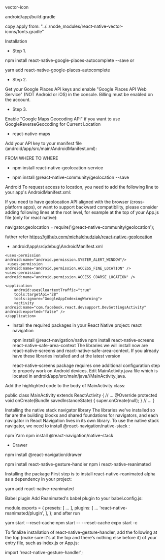 vector-icon

android/app/build.gradle

copy apply from: "../../node_modules/react-native-vector-icons/fonts.gradle"


Installation
* Step 1.

npm install react-native-google-places-autocomplete --save
or

yarn add react-native-google-places-autocomplete
* Step 2.

Get your Google Places API keys and enable "Google Places API Web Service" (NOT Android or iOS) in the console. Billing must be enabled on the account.

* Step 3.

Enable "Google Maps Geocoding API" if you want to use GoogleReverseGeocoding for Current Location


* react-native-maps


Add your API key to your manifest file (android/app/src/main/AndroidManifest.xml):

<application>
   <!-- You will only need to add this meta-data tag, but make sure it's a child of application -->
   <meta-data
     android:name="com.google.android.geo.API_KEY"
     android:value="Your Google maps API Key Here"/>
</application>


FROM WHERE TO WHERE



* npm install react-native-geolocation-service


* npm install @react-native-community/geolocation --save


Android
To request access to location, you need to add the following line to your app's AndroidManifest.xml:

<uses-permission android:name="android.permission.ACCESS_FINE_LOCATION" />



If you need to have geolocation API aligned with the browser (cross-platform apps), or want to support backward compatibility, please consider adding following lines at the root level, for example at the top of your App.js file (only for react native):

navigator.geolocation = require('@react-native-community/geolocation');

futher refer https://github.com/michalchudziak/react-native-geolocation



* android\app\src\debug\AndroidManifest.xml

<?xml version="1.0" encoding="utf-8"?>
<manifest xmlns:android="http://schemas.android.com/apk/res/android"
    xmlns:tools="http://schemas.android.com/tools">

    <uses-permission android:name="android.permission.SYSTEM_ALERT_WINDOW"/>
     <uses-permission android:name="android.permission.ACCESS_FINE_LOCATION" />
    <uses-permission android:name="android.permission.ACCESS_COARSE_LOCATION" />

    <application
        android:usesCleartextTraffic="true"
        tools:targetApi="28"
        tools:ignore="GoogleAppIndexingWarning">
        <activity android:name="com.facebook.react.devsupport.DevSettingsActivity" android:exported="false" />
    </application>
</manifest>







* Install the required packages in your React Native project: react navigation

    npm install @react-navigation/native
    npm install react-native-screens react-native-safe-area-context
    The libraries we will install now are react-native-screens and react-native-safe-area-context. If you already have these libraries installed and at the latest version



    react-native-screens package requires one additional configuration step to properly work on Android devices. Edit MainActivity.java file which is located in android/app/src/main/java/<your package name>/MainActivity.java.

Add the highlighted code to the body of MainActivity class:

public class MainActivity extends ReactActivity {
  // ...
  @Override
  protected void onCreate(Bundle savedInstanceState) {
    super.onCreate(null);
  }
  // ...
}








Installing the native stack navigator library
The libraries we've installed so far are the building blocks and shared foundations for navigators, and each navigator in React Navigation lives in its own library. To use the native stack navigator, we need to install @react-navigation/native-stack :

npm
Yarn
npm install @react-navigation/native-stack


* Drawer

npm install @react-navigation/drawer

npm install react-native-gesture-handler 
npm i react-native-reanimated

Installing the package
First step is to install react-native-reanimated alpha as a dependency in your project:

yarn add react-native-reanimated

Babel plugin
Add Reanimated's babel plugin to your babel.config.js:

  module.exports = {
    presets: [
      ...
    ],
    plugins: [
      ...
      'react-native-reanimated/plugin',
    ],
  };
  and after run 

  yarn start --reset-cache
npm start -- --reset-cache
expo start -c




To finalize installation of react-native-gesture-handler, add the following at the top (make sure it's at the top and there's nothing else before it) of your entry file, such as index.js or App.js:

import 'react-native-gesture-handler';







